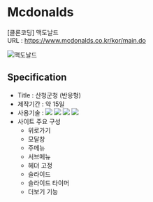 # Mcdonalds
[클론코딩] 맥도날드  
URL : https://www.mcdonalds.co.kr/kor/main.do  

<img src="https://user-images.githubusercontent.com/102004400/169969745-78bbdc2e-45fd-4d41-b377-53a62967f28b.png" alt="맥도날드">


## Specification
  - Title : 산청군청 (반응형)
  - 제작기간 : 약 15일
  - 사용기술 : <img src="https://img.shields.io/badge/-HTML5-blue?style=flat-square&logo=html5&logoColor=white"> <img src="https://img.shields.io/badge/-CSS3-orange?style=flat-square&logo=css3&logoColor=white"> <img src="https://img.shields.io/badge/-JavaScript-yellow?style=flat-square&logo=JavaScript&logoColor=white"> <img src="https://img.shields.io/badge/-jQuery-blue?style=flat-square&logo=jQuery&logoColor=white">
  - 사이트 주요 구성 
    - 위로가기
    - 모달창
    - 주메뉴
    - 서브메뉴
    - 헤더 고정
    - 슬라이드
    - 슬라이드 타이머
    - 더보기 기능
